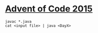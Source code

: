 # [Advent of Code 2015](https://adventofcode.com/2015)

```
javac *.java
cat <input file> | java <DayX>
```
